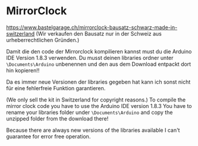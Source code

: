 # MirrorClock
https://www.bastelgarage.ch/mirrorclock-bausatz-schwarz-made-in-switzerland
(Wir verkaufen den Bausatz nur in der Schweiz aus urheberrechtlichen Gründen.)

Damit die den code der Mirrorclock kompilieren kannst must du die Arduino IDE Version 1.8.3 verwenden.
Du musst deinen libraries ordner unter `\Documents\Arduino` unbenennen und den aus dem Download entpackt dort hin kopieren!!

Da es immer neue Versionen der libraries gegeben hat kann ich sonst nicht für eine fehlerfreie Funktion garantieren.


(We only sell the kit in Switzerland for copyright reasons.)
To compile the mirror clock code you have to use the Arduino IDE version 1.8.3
You have to rename your libraries folder under `\Documents\Arduino` and copy the unzipped folder from the download there!

Because there are always new versions of the libraries available I can't guarantee for error free operation.
